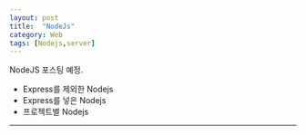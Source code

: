```yaml
---
layout: post
title:  "NodeJs"
category: Web
tags: [Nodejs,server]
---
```



NodeJS 포스팅 예정.
- Express를 제외한 Nodejs
- Express를 넣은 Nodejs
- 프로젝트별 Nodejs

<!-- more -->



* * *

